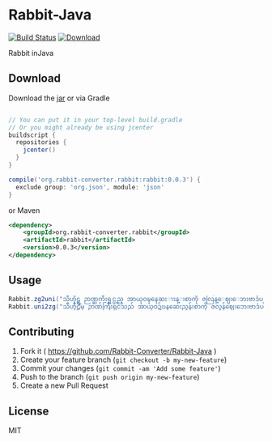 # Rabbit-Java

[![Build Status](https://travis-ci.org/Rabbit-Converter/Rabbit-Java.svg?branch=master)](https://travis-ci.org/Rabbit-Converter/Rabbit-Java) [ ![Download](https://api.bintray.com/packages/yelinaung/maven/rabbit/images/download.svg) ](https://bintray.com/yelinaung/maven/rabbit/_latestVersion)

Rabbit inJava

## Download

Download the [jar](http://jcenter.bintray.com/org/rabbit-converter/rabbit/rabbit/0.0.3/) or via Gradle

```groovy

// You can put it in your top-level build.gradle
// Or you might already be using jcenter
buildscript {
  repositories {
    jcenter()
  }
}

compile('org.rabbit-converter.rabbit:rabbit:0.0.3') {
  exclude group: 'org.json', module: 'json'
}
```

or Maven

```xml
<dependency>
    <groupId>org.rabbit-converter.rabbit</groupId>
    <artifactId>rabbit</artifactId>
    <version>0.0.3</version>
</dependency>
```

## Usage

```java
Rabbit.zg2uni("သီဟိုဠ္မွ ဉာဏ္ႀကီးရွင္သည္ အာယုဝဍ္ဎနေဆးၫႊန္းစာကို ဇလြန္ေဈးေဘးဗာဒံပင္ထက္ အဓိ႒ာန္လ်က္ ဂဃနဏဖတ္ခဲ့သည္။");  // return strings in uni
Rabbit.uni2zg("သီဟိုဠ်မှ ဉာဏ်ကြီးရှင်သည် အာယုဝဍ်ဎနဆေးညွှန်းစာကို ဇလွန်ဈေးဘေးဗာဒံပင်ထက် အဓိဋ္ဌာန်လျက် ဂဃနဏဖတ်ခဲ့သည်။");     // return strings in zg 
```

## Contributing

1. Fork it ( https://github.com/Rabbit-Converter/Rabbit-Java )
2. Create your feature branch (`git checkout -b my-new-feature`)
3. Commit your changes (`git commit -am 'Add some feature'`)
4. Push to the branch (`git push origin my-new-feature`)
5. Create a new Pull Request


## License
MIT
